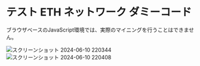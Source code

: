 # テスト ETH ネットワーク ダミーコード
ブラウザベースのJavaScript環境では、実際のマイニングを行うことはできません。

![スクリーンショット 2024-06-10 220344](https://github.com/oolongmask/testeth/assets/101494115/a8be86f6-a3c9-4172-a0fd-f230ede3e7d9)
![スクリーンショット 2024-06-10 220408](https://github.com/oolongmask/testeth/assets/101494115/d507af60-863e-476a-9243-fce5f8077187)
